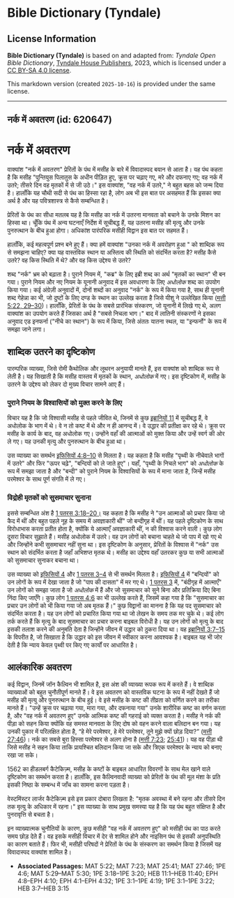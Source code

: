# Bible Dictionary (Tyndale)

## License Information

**Bible Dictionary (Tyndale)** is based on and adapted from: _Tyndale Open Bible Dictionary_, [Tyndale House Publishers](https://tyndaleopenresources.com/), 2023, which is licensed under a [CC BY-SA 4.0 license](https://creativecommons.org/licenses/by-sa/4.0/legalcode.en).

This markdown version (created `2025-10-16`) is provided under the same license.



--------------------------------

## नर्क में अवतरण (id: 620647)

नर्क में अवतरण
==============

वाक्यांश "नर्क में अवतरण" प्रेरितों के पंथ में मसीह के बारे में विवादास्पद बयान से आता है। यह पंथ कहता है कि मसीह "पुन्तियुस पिलातुस के अधीन पीड़ित हुए, क्रूस पर चढ़ाए गए, मरे और दफनाए गए; वह नर्क में उतरे; तीसरे दिन वह मृतकों में से जी उठे।" इस वाक्यांश, "वह नर्क में उतरे," ने बहुत बहस को जन्म दिया है। हालाँकि यह चौथी सदी से पंथ का हिस्सा रहा है, लोग अब भी इस बात पर असहमत हैं कि इसका क्या अर्थ है और यह पवित्रशास्त्र से कैसे सम्बन्धित है।

प्रेरितों के पंथ का सीधा मतलब यह है कि मसीह का नर्क में उतरना मानवता को बचाने के उनके मिशन का हिस्सा था। चूँकि पंथ में अन्य घटनाएँ निर्देश में सूचीबद्ध हैं, यह उतरना मसीह की मृत्यु और उनके पुनरुत्थान के बीच हुआ होगा। अधिकांश पारंपरिक मसीही विद्वान इस बात पर सहमत हैं।

हालाँकि, कई महत्वपूर्ण प्रश्न बने हुए हैं। क्या हमें वाक्यांश "उनका नर्क में अवरोहण हुआ " को शाब्दिक रूप से समझना चाहिए? क्या यह वास्तविक स्थान या अस्तित्व की स्थिति को संदर्भित करता है? मसीह कैसे उतरे? वह किस स्थिति में थे? और वह किस उद्देश्य से उतरे?

शब्द "नर्क" भ्रम को बढ़ाता है। पुराने नियम में, "कब्र" के लिए इब्री शब्द का अर्थ "मृतकों का स्थान" भी बन गया। पुराने नियम और नए नियम के यूनानी अनुवाद में इस अवधारणा के लिए *अधोलोक* शब्द का उपयोग किया गया। कई अंग्रेज़ी अनुवादों में, दोनों शब्दों का अनुवाद "नर्क" के रूप में किया गया है, साथ ही यूनानी शब्द गेहेन्ना का भी, जो दुष्टों के लिए दण्ड के स्थान का उल्लेख करता है जिसे यीशु ने उल्लेखित किया ([मत्ती 5:22, 29](https://ref.ly/Matt5:22,Matt5:29-Matt5:30)[–](https://ref.ly/Matt5:22)[30](https://ref.ly/Matt5:22,Matt5:29-Matt5:30))। हालाँकि, प्रेरितों के पंथ के सबसे प्रारंभिक संस्करण, जो यूनानी में लिखे गए थे, अलग वाक्यांश का उपयोग करते हैं जिसका अर्थ है "सबसे निचला भाग।" बाद में लातिनी संस्करणों ने इसका अनुवाद एड इनफर्ना ("नीचे का स्थान") के रूप में किया, जिसे अंततः यातना स्थल, या "इन्फर्नो" के रूप में समझा जाने लगा।

शाब्दिक उतरने का दृष्टिकोण
--------------------------

पारम्परिक व्याख्या, जिसे रोमी कैथोलिक और लूथरन अनुयायी मानते हैं, इस वाक्यांश को शाब्दिक रूप से लेती है। यह सिखाती है कि मसीह वास्तव में मृतकों के स्थान, *अधोलोक* में गए। इस दृष्टिकोण में, मसीह के उतरने के उद्देश्य को लेकर दो मुख्य विचार सामने आए हैं।

### पुराने नियम के विश्वासियों को मुक्त करने के लिए

विचार यह है कि जो विश्वासी मसीह से पहले जीवित थे, जिनमें से कुछ [इब्रानियों 11](https://ref.ly/Heb11:1-Heb11:40) में सूचीबद्ध हैं, वे अधोलोक के भाग में थे। वे न तो कष्ट में थे और न ही आनन्द में। वे उद्धार की प्रतीक्षा कर रहे थे। क्रूस पर मसीह के कार्य के बाद, वह अधोलोक गए। उन्होंने वहाँ की आत्माओं को मुक्त किया और उन्हें स्वर्ग की ओर ले गए। यह उनकी मृत्यु और पुनरुत्थान के बीच हुआ था।

उस व्याख्या का समर्थन [इफिसियों 4:8–10](https://ref.ly/Eph4:8-Eph4:10) से मिलता है। यह कहता है कि मसीह "पृथ्वी के नीचेवाले भागों में उतरे" और फिर "ऊपर चढ़े", "बन्दियों को ले जाते हुए"। यहाँ, "पृथ्वी के निचले भाग" को *अधोलोक* के रूप में समझा जाता है और "बन्दी" को पुराने नियम के विश्वासियों के रूप में माना जाता है, जिन्हें मसीह परमेश्वर के साथ पूर्ण संगति में ले गए।

### विद्रोही मृतकों को सुसमाचार सुनाना

इससे सम्बन्धित अंश है [1 पतरस 3:18–20।](https://ref.ly/1Pet3:18-1Pet3:20) यह कहता है कि मसीह ने "उन आत्माओं को प्रचार किया जो कैद में थीं और बहुत पहले नूह के समय में अवज्ञाकारी थीं" जो बन्दीगृह में थीं। यह पहले दृष्टिकोण के साथ विरोधाभास करता प्रतीत होता है, क्योंकि ये आत्माएँ अवज्ञाकारी थीं, न की विश्वास करने वाली। कुछ लोग दूसरा विचार सुझाते हैं। मसीह अधोलोक में उतरे। वह उन लोगों को बचाना चाहते थे जो पाप में खो गए थे और जिन्होंने कभी सुसमाचार नहीं सुना था। इस दृष्टिकोण के अनुसार, प्रेरितों के विश्वास में "नर्क" उस स्थान को संदर्भित करता है जहाँ अभिशप्त मृतक थे। मसीह का उद्देश्य वहाँ उतरकर कुछ या सभी आत्माओं को सुसमाचार सुनाकर बचाना था।

उस व्याख्या को [इफिसियों 4](https://ref.ly/Eph4:1-Eph4:32) और [1 पतरस 3–4](https://ref.ly/1Pet3:1-1Pet4:19) से भी समर्थन मिलता है। [इफिसियों 4](https://ref.ly/Eph4:1-Eph4:32) में "बन्दियों" को उन लोगों के रूप में देखा जाता है जो "पाप की दासता" में मर गए थे। [1 पतरस 3](https://ref.ly/1Pet3:1-1Pet3:22) में, "बंदीगृह में आत्माएँ" उन लोगों को समझा जाता है जो *अधोलोक* में हैं और जो सुसमाचार को सुने बिना और प्रतिक्रिया दिए बिना निंदा किए जाएँगे। कुछ लोग [1 पतरस 4:6](https://ref.ly/1Pet4:6) का भी उल्लेख करते हैं, जिसमें कहा गया है कि "सुसमाचार का प्रचार उन लोगों को भी किया गया जो अब मृतक हैं।" कुछ विद्वानों का मानना है कि यह पद सुसमाचार को संदर्भित करता है। यह उन लोगों को प्रचारित किया गया था जो लेखन के समय तक मर चुके थे। कई लोग तर्क करते हैं कि मृत्यु के बाद सुसमाचार का प्रचार करना बाइबल विरोधी है। यह उन लोगों को मृत्यु के बाद इसकी तलाश करने की अनुमति देता है जिन्होंने जीवन में उद्धार को ठुकरा दिया था। यह [इब्रानियों 3:7–15](https://ref.ly/Heb3:7-Heb3:15) के विपरीत है, जो सिखाता है कि उद्धार को इस जीवन में स्वीकार करना आवश्यक है। बाइबल यह भी जोर देती है कि न्याय केवल पृथ्वी पर किए गए कार्यों पर आधारित है।

आलंकारिक अवतरण
--------------

कई विद्वान, जिनमें जॉन कैल्विन भी शामिल है, इस अंश की व्याख्या रूपक रूप में करते हैं। वे शाब्दिक व्याख्याओं को बहुत चुनौतीपूर्ण मानते हैं। वे इस अवतरण को वास्तविक घटना के रूप में नहीं देखते हैं जो मसीह की मृत्यु और पुनरुत्थान के बीच हुई। वे इसे मसीह के कष्ट की तीव्रता को वर्णित करने का तरीका मानते हैं। "उन्हें क्रूस पर चढ़ाया गया, मारा गया, और दफनाया गया" उनके शारीरिक कष्ट का वर्णन करता है, और "वह नर्क में अवतरण हुए" उनके आत्मिक कष्ट की गहराई को व्यक्त करता है। मसीह ने नर्क की पीड़ा को सहन किया क्योंकि वह समस्त मानवता के लिए दोष को वहन करने वाला बलिदान बन गया। यह उनकी पुकार में परिलक्षित होता है, “हे मेरे परमेश्वर, हे मेरे परमेश्वर, तूने मुझे क्यों छोड़ दिया?” ([मत्ती 27:46](https://ref.ly/Matt27:46))। नर्क का सबसे बुरा हिस्सा परमेश्वर से अलग होना है ([मत्ती 7:23](https://ref.ly/Matt7:23); [25:41](https://ref.ly/Matt25:41))। यह वह पीड़ा थी जिसे मसीह ने सहन किया ताकि प्रायश्चित बलिदान किया जा सके और त्रिएक परमेश्वर के न्याय को बनाए रखा जा सके।

1562 का हीडलबर्ग कैटेकिज़्म, मसीह के कष्टों के बाइबल आधारित विवरणों के साथ मेल खाने वाले दृष्टिकोण का समर्थन करता है। हालाँकि, इस कैल्विनवादी व्याख्या को प्रेरितों के पंथ की मूल मंशा के प्रति इसकी निष्ठा के सम्बन्ध में जाँच का सामना करना पड़ता है।

वेस्टमिंस्टर लार्जर कैटेकिज़्म इसे इस प्रकार दोबारा लिखता है: "मृतक अवस्था में बने रहना और तीसरे दिन तक मृत्यु के अधिकार में रहना।" इस व्याख्या के साथ प्रमुख समस्या यह है कि यह पंथ बहुत संक्षिप्त है और पुनरावृत्ति से बचता है।

इन व्याख्यात्मक चुनौतियों के कारण, कुछ मसीही "वह नर्क में अवतरण हुए" को मसीही पंथ का पाठ करते समय छोड़ देते हैं। वह इसके मसीही विचार में देर से शामिल होने और नाइसिन पंथ से इसकी अनुपस्थिति का कारण बताते हैं। फिर भी, मसीही परिषदों ने प्रेरितों के पंथ के संस्करण का समर्थन किया है जिसमें यह विवादास्पद वाक्यांश शामिल है।

* **Associated Passages:** MAT 5:22; MAT 7:23; MAT 25:41; MAT 27:46; 1PE 4:6; MAT 5:29–MAT 5:30; 1PE 3:18–1PE 3:20; HEB 11:1–HEB 11:40; EPH 4:8–EPH 4:10; EPH 4:1–EPH 4:32; 1PE 3:1–1PE 4:19; 1PE 3:1–1PE 3:22; HEB 3:7–HEB 3:15

